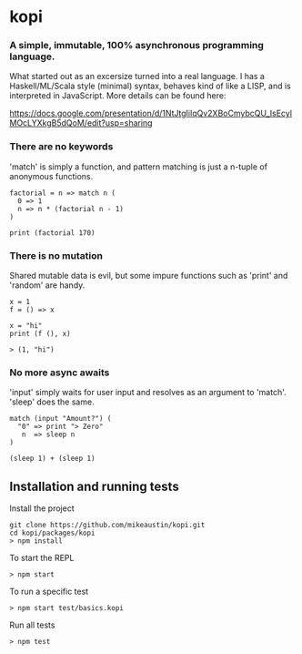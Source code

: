 # kopi

### A simple, immutable, 100% asynchronous programming language.

What started out as an excersize turned into a real language. I has a Haskell/ML/Scala style (minimal) syntax, behaves kind of like a LISP, and is interpreted in JavaScript. More details can be found here:

https://docs.google.com/presentation/d/1NtJtgIilqQv2XBoCmybcQU_IsEcylMOcLYXkgB5dQoM/edit?usp=sharing

### There are no keywords

'match' is simply a function, and pattern matching is just a n-tuple of anonymous functions.

    factorial = n => match n (
      0 => 1
      n => n * (factorial n - 1)
    )

    print (factorial 170)

### There is no mutation

Shared mutable data is evil, but some impure functions such as 'print' and 'random' are handy.

    x = 1
    f = () => x

    x = "hi"
    print (f (), x)

    > (1, "hi")

### No more async awaits

'input' simply waits for user input and resolves as an argument to 'match'. 'sleep' does the same.


    match (input "Amount?") (
      "0" => print "> Zero"
       n  => sleep n
    )

    (sleep 1) + (sleep 1)

## Installation and running tests

Install the project

    git clone https://github.com/mikeaustin/kopi.git
    cd kopi/packages/kopi
    > npm install

To start the REPL

    > npm start

To run a specific test

    > npm start test/basics.kopi

Run all tests

    > npm test
